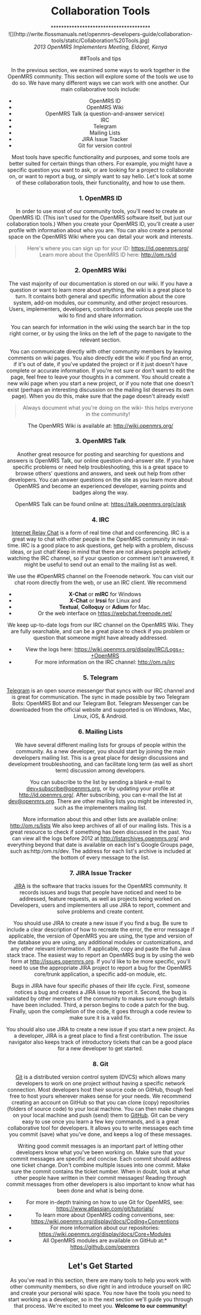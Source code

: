 <center><h1> Collaboration Tools</h1>
**************************************
<center>
![](http://write.flossmanuals.net/openmrs-developers-guide/collaboration-tools/static/Collaboration%20Tools.jpg)
<center><i>2013 OpenMRS Implementers Meeting, Eldoret, Kenya</i>

##Tools and tips

In the previous section, we examined some ways to work together in the OpenMRS community. This section will explore some of the tools we use to do so. We have many different ways we can work with one another. Our main collaborative tools include:

* OpenMRS ID
* OpenMRS Wiki
* OpenMRS Talk (a question-and-answer service)
* IRC
* Telegram
* Mailing Lists
* JIRA Issue Tracker 
* Git for version control

Most tools have specific functionality and purposes, and some tools are better suited for certain things than others. For example, you might have a specific question you want to ask, or are looking for a project to collaborate on, or want to report a bug, or simply want to say hello. 
Let's look at some of these collaboration tools, their functionality, and how to use them.

### 1. OpenMRS ID 

In order to use most of our community tools, you'll need to create an OpenMRS ID. (This isn't used for the OpenMRS software itself, but just our collaboration tools.) When you create your OpenMRS ID, you'll create a user profile with information about who you are. You can also create a personal space on the OpenMRS Wiki where you can detail your work and interests.


> Here's where you can sign up for your ID:  https://id.openmrs.org/
Learn more about the OpenMRS ID here: http://om.rs/id


### 2. OpenMRS Wiki

The vast majority of our documentation is stored on our wiki. If you have a question or want to learn more about anything, the wiki is a great place to turn. It contains both general and specific information about the core system, add-on modules, our community, and other project resources. Users, implementers, developers, contributors and curious people use the wiki to find and share information. 

You can search for information in the wiki using the search bar in the top right corner, or by using the links on the left of the page to navigate to the relevant section.

You can communicate directly with other community members by leaving comments on wiki pages. You also directly edit the wiki if you find an error, if it's out of date, if you've updated the project or if it just doesn't have complete or accurate information. If you're not sure or don't want to edit the page, feel free to leave your thoughts in a comment. You should create a new wiki page when you start a new project, or if you note that one doesn't exist (perhaps an interesting discussion on the mailing list deserves its own page). When you do this, make sure that the page doesn't already exist!  


> Always document what you're doing on the wiki- this helps everyone in the community! 



The OpenMRS Wiki is available at: http://wiki.openmrs.org/  

### 3. OpenMRS Talk

Another great resource for posting and searching for questions and answers is OpenMRS Talk, our online question-and-answer site. If you have specific problems or need help troubleshooting, this is a great space to browse others' questions and answers, and seek out help from other developers. You can answer questions on the site as you learn more about OpenMRS and become an experienced developer, earning points and badges along the way. 

OpenMRS Talk can be found online at: https://talk.openmrs.org/c/ask

### 4. IRC

[Internet Relay Chat](https://en.wikipedia.org/wiki/Internet_Relay_Chat) is a form of real time chat and conferencing. IRC is a great way to chat with other people in the OpenMRS community in real-time. IRC is a good place to ask questions, get help with a problem, discuss ideas, or just chat! Keep in mind that there are not always people actively watching the IRC channel, so if your question or comment isn't answered, it might be useful to send out an email to the mailing list as well. 

We use the #OpenMRS channel on the Freenode network. You can visit our chat room directly from the web, or use an IRC client. We recommend 
* **X-Chat** or **mIRC** for Windows
* **X-Chat** or **Irssi** for Linux and 
* **Textual**, **Colloquy** or **Adium** for Mac. 
* Or the web interface on https://webchat.freenode.net/ 

We keep up-to-date logs from our IRC channel on the OpenMRS Wiki. They are fully searchable, and can be a great place to check if you problem or question that someone might have already addressed. 
* View the logs here:  https://wiki.openmrs.org/display/IRC/Logs+-+OpenMRS
* For more information on the IRC channel: http://om.rs/irc 

### 5. Telegram 
[Telegram](https://telegram.org) is an open source messenger that syncs with our IRC channel and is great for communication. The sync in made possible by two Telegram Bots: OpenMRS Bot and our Telegram Bot. Telegram Messenger can be downloaded from the official website and supported is on Windows, Mac, Linux, iOS, &amp; Android.

### 6. Mailing Lists

We have several different mailing lists for groups of people within the community. As a new developer, you should start by joining the main developers mailing list. This is a great place for design discussions and development troubleshooting, and can facilitate long term (as well as short term) discussion among developers.

You can subscribe to the list by sending a blank e-mail to dev+subscribe@openmrs.org, or by updating your profile at http://id.openmrs.org/.
After subscribing, you can e-mail the list at dev@openmrs.org. 
There are other mailing lists you might be interested in, such as the implementers mailing list. 

More information about this and other lists are available online: http://om.rs/lists
We also keep archives of all of our mailing lists. This is a great resource to check if something has been discussed in the past. You can view all the logs before 2012 at http://listarchives.openmrs.org/ and everything beyond that date is available on each list's Google Groups page, such as:http:/om.rs/dev. The address for each list's archive is included at the bottom of every message to the list. 

### 7. JIRA Issue Tracker

[JIRA](https://www.atlassian.com/software/jira) is the software that tracks issues for the OpenMRS community. It records issues and bugs that people have noticed and need to be addressed, feature requests, as well as projects being worked on. Developers, users and implementers all use JIRA to report, comment and solve problems and create content. 

You should use JIRA to create a new issue if you find a bug. Be sure to include a clear description of how to recreate the error, the error message if applicable, the version of OpenMRS you are using, the type and version of the database you are using, any additional modules or customizations, and any other relevant information. If applicable, copy and paste the full Java stack trace. The easiest way to report an OpenMRS bug is by using the web form at http://issues.openmrs.org. If you'd like to be more specific, you'll need to use the appropriate JIRA project to report a bug for the OpenMRS core/trunk application, a specific add-on module, etc.

Bugs in JIRA have four specific phases of their life cycle. First, someone notices a bug and creates a JIRA issue to report it. Second, the bug is validated by other members of the community to makes sure enough details have been included. Third, a person begins to code a patch for the bug. Finally, upon the completion of the code, it goes through a code review to make sure it is a valid fix.   

You should also use JIRA to create a new issue if you start a new project. As a developer, JIRA is a great place to find a first contribution. The issue navigator also keeps track of introductory tickets that can be a good place for a new developer to get started. 

### 8. Git

[Git](https://www.atlassian.com/git/tutorials/) is a distributed version control system (DVCS) which allows many developers to work on one project without having a specific network connection. Most developers host their source code on GitHub, though feel free to host yours wherever makes sense for your needs. We recommend creating an account on GitHub so that you can clone (copy) repositories (folders of source code) to your local machine. You can then make changes on your local machine and push (send) them to [GitHub](https://github.com). Git can be very easy to use once you learn a few key commands, and is a great collaborative tool for developers. It allows you to write messages each time you commit (save) what you've done, and keeps a log of these messages.

Writing good commit messages is an important part of letting other developers know what you've been working on. Make sure that your commit messages are specific and concise. Each commit should address one ticket change. Don't combine multiple issues into one commit. Make sure the commit contains the ticket number. When in doubt, look at what other people have written in their commit messages! Reading through commit messages from other developers is also important to know what has been done and what is being done.

* For more in-depth training on how to use Git for OpenMRS, see: https://www.atlassian.com/git/tutorials/
* To learn more about OpenMRS coding conventions, see: https://wiki.openmrs.org/display/docs/Coding+Conventions
* For more information about our repositories: https://wiki.openmrs.org/display/docs/Core+Modules
* All OpenMRS modules are available on GitHub at:*  https://github.com/openmrs

## Let's Get Started 
As you've read in this section, there are many tools to help you work with other community members, so dive right in and introduce yourself on IRC and create your personal wiki space. You now have the tools you need to start working as a developer, so in the next section we'll guide you through that process. We're excited to meet you. **Welcome to our community!**

